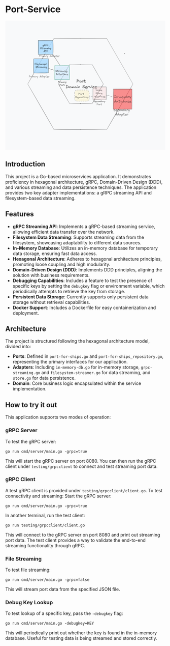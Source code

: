 
# Port-Service
 ![hex](hex.png)
## Introduction
This project is a Go-based microservices application. It demonstrates proficiency in hexagonal architecture, gRPC, Domain-Driven Design (DDD), and various streaming and data persistence techniques. The application provides two key adapter implementations: a gRPC streaming API and filesystem-based data streaming.

## Features
- **gRPC Streaming API**: Implements a gRPC-based streaming service, allowing efficient data transfer over the network.
- **Filesystem Data Streaming**: Supports streaming data from the filesystem, showcasing adaptability to different data sources.
- **In-Memory Database**: Utilizes an in-memory database for temporary data storage, ensuring fast data access.
- **Hexagonal Architecture**: Adheres to hexagonal architecture principles, promoting loose coupling and high modularity.
- **Domain-Driven Design (DDD)**: Implements DDD principles, aligning the solution with business requirements.
- **Debugging Capabilities**: Includes a feature to test the presence of specific keys by setting the `debugkey` flag or environment variable, which periodically attempts to retrieve the key from storage.
- **Persistent Data Storage**: Currently supports only persistent data storage without retrieval capabilities.
- **Docker Support**: Includes a Dockerfile for easy containerization and deployment.

## Architecture
The project is structured following the hexagonal architecture model, divided into:
- **Ports**: Defined in `port-for-ships.go` and `port-for-ships_repository.go`, representing the primary interfaces for our application.
- **Adapters**: Including `in-memory-db.go` for in-memory storage, `grpc-streaming.go` and `filesystem-streamer.go` for data streaming, and `store.go` for data persistence.
- **Domain**: Core business logic encapsulated within the service implementation.

## How to try it out
This application supports two modes of operation:

### gRPC Server
To test the gRPC server:
```
go run cmd/server/main.go -grpc=true
```
This will start the gRPC server on port 8080. You can then run the gRPC client under `testing/grpcclient` to connect and test streaming port data.

### gRPC Client
A test gRPC client is provided under `testing/grpcclient/client.go`.
To test connectivity and streaming:
Start the gRPC server:
```
go run cmd/server/main.go -grpc=true
```
In another terminal, run the test client:
```
go run testing/grpcclient/client.go
```
This will connect to the gRPC server on port 8080 and print out streaming port data.
The test client provides a way to validate the end-to-end streaming functionality through gRPC.

### File Streaming
To test file streaming:
```
go run cmd/server/main.go -grpc=false
```
This will stream port data from the specified JSON file.

### Debug Key Lookup
To test lookup of a specific key, pass the `-debugkey` flag:
```
go run cmd/server/main.go -debugkey=KEY
```
This will periodically print out whether the key is found in the in-memory database. Useful for testing data is being streamed and stored correctly.
